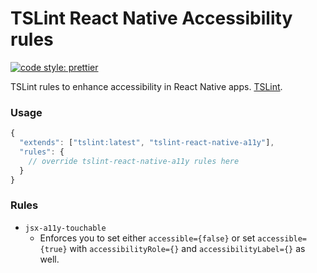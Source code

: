 # TSLint React Native Accessibility rules
[![code style: prettier](https://img.shields.io/badge/code_style-prettier-ff69b4.svg?style=flat-square)](https://github.com/prettier/prettier)

TSLint rules to enhance accessibility in React Native apps. [TSLint](https://github.com/palantir/tslint/).

### Usage



```js
{
  "extends": ["tslint:latest", "tslint-react-native-a11y"],
  "rules": {
    // override tslint-react-native-a11y rules here
  }
}
```

### Rules

- `jsx-a11y-touchable`
  - Enforces you to set either `accessible={false}` or set `accessible={true}` with `accessibilityRole={}` and `accessibilityLabel={}` as well.

